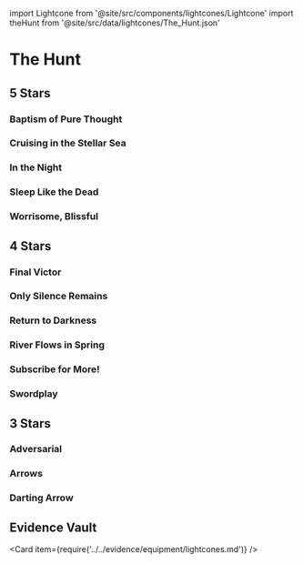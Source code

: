 import Lightcone from '@site/src/components/lightcones/Lightcone'
import theHunt from '@site/src/data/lightcones/The_Hunt.json'

# The Hunt

## 5 Stars

### Baptism of Pure Thought

<Lightcone lightcone="Baptism of Pure Thought" lightcones={theHunt} />

### Cruising in the Stellar Sea

<Lightcone lightcone="Cruising in the Stellar Sea" lightcones={theHunt} />

### In the Night

<Lightcone lightcone="In the Night" lightcones={theHunt} />

### Sleep Like the Dead

<Lightcone lightcone="Sleep Like the Dead" lightcones={theHunt} />

### Worrisome, Blissful

<Lightcone lightcone="Worrisome, Blissful" lightcones={theHunt} />

## 4 Stars

### Final Victor

<Lightcone lightcone="Final Victor" lightcones={theHunt} />

### Only Silence Remains

<Lightcone lightcone="Only Silence Remains" lightcones={theHunt} />

### Return to Darkness

<Lightcone lightcone="Return to Darkness" lightcones={theHunt} />

### River Flows in Spring

<Lightcone lightcone="River Flows in Spring" lightcones={theHunt} />

### Subscribe for More!

<Lightcone lightcone="Subscribe for More!" lightcones={theHunt} />

### Swordplay

<Lightcone lightcone="Swordplay" lightcones={theHunt} />

## 3 Stars

### Adversarial

<Lightcone lightcone="Adversarial" lightcones={theHunt} />

### Arrows

<Lightcone lightcone="Arrows" lightcones={theHunt} />

### Darting Arrow

<Lightcone lightcone="Darting Arrow" lightcones={theHunt} />

## Evidence Vault

<Card item={require('../../evidence/equipment/lightcones.md')} />
